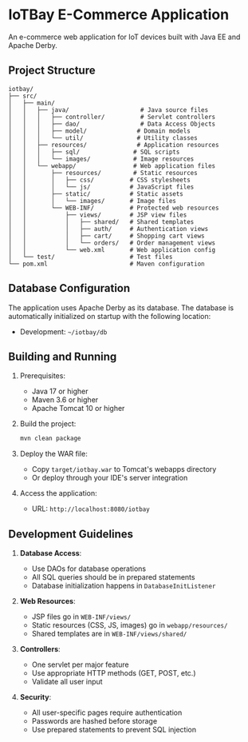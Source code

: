 # IoTBay E-Commerce Application

An e-commerce web application for IoT devices built with Java EE and Apache Derby.

## Project Structure

```
iotbay/
├── src/
│   ├── main/
│   │   ├── java/                    # Java source files
│   │   │   ├── controller/          # Servlet controllers
│   │   │   ├── dao/                 # Data Access Objects
│   │   │   ├── model/              # Domain models
│   │   │   └── util/               # Utility classes
│   │   ├── resources/              # Application resources
│   │   │   ├── sql/               # SQL scripts
│   │   │   └── images/            # Image resources
│   │   └── webapp/                # Web application files
│   │       ├── resources/         # Static resources
│   │       │   ├── css/          # CSS stylesheets
│   │       │   └── js/           # JavaScript files
│   │       ├── static/           # Static assets
│   │       │   └── images/       # Image files
│   │       └── WEB-INF/          # Protected web resources
│   │           ├── views/        # JSP view files
│   │           │   ├── shared/   # Shared templates
│   │           │   ├── auth/     # Authentication views
│   │           │   ├── cart/     # Shopping cart views
│   │           │   └── orders/   # Order management views
│   │           └── web.xml       # Web application config
│   └── test/                     # Test files
└── pom.xml                       # Maven configuration

```

## Database Configuration

The application uses Apache Derby as its database. The database is automatically initialized on startup with the following location:
- Development: `~/iotbay/db`

## Building and Running

1. Prerequisites:
   - Java 17 or higher
   - Maven 3.6 or higher
   - Apache Tomcat 10 or higher

2. Build the project:
   ```bash
   mvn clean package
   ```

3. Deploy the WAR file:
   - Copy `target/iotbay.war` to Tomcat's webapps directory
   - Or deploy through your IDE's server integration

4. Access the application:
   - URL: `http://localhost:8080/iotbay`

## Development Guidelines

1. **Database Access**:
   - Use DAOs for database operations
   - All SQL queries should be in prepared statements
   - Database initialization happens in `DatabaseInitListener`

2. **Web Resources**:
   - JSP files go in `WEB-INF/views/`
   - Static resources (CSS, JS, images) go in `webapp/resources/`
   - Shared templates are in `WEB-INF/views/shared/`

3. **Controllers**:
   - One servlet per major feature
   - Use appropriate HTTP methods (GET, POST, etc.)
   - Validate all user input

4. **Security**:
   - All user-specific pages require authentication
   - Passwords are hashed before storage
   - Use prepared statements to prevent SQL injection 